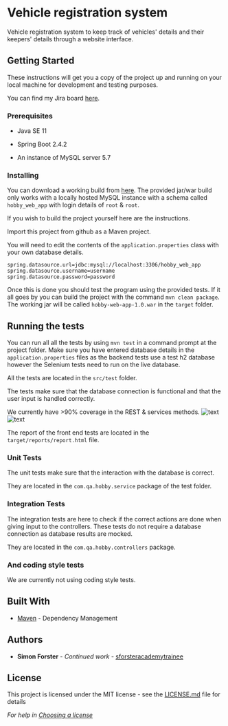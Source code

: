# Vehicle registration system

Vehicle registration system to keep track of vehicles' details and their keepers' details through a website interface.

## Getting Started

These instructions will get you a copy of the project up and running on your local machine for development and testing purposes.

You can find my Jira board [here](https://20novsimontest.atlassian.net/secure/RapidBoard.jspa?rapidView=6&projectKey=PRO2).

### Prerequisites

* Java SE 11

* Spring Boot 2.4.2

* An instance of MySQL server 5.7

### Installing

You can download a working build from [here](https://github.com/sforsteracademytrainee/hobby-web-app/releases/tag/1.0).
The provided jar/war build only works with a locally hosted MySQL instance with a schema called `hobby_web_app` with login details of `root` & `root`.

If you wish to build the project yourself here are the instructions.

Import this project from github as a Maven project.

You will need to edit the contents of the `application.properties` class with your own database details.

```
spring.datasource.url=jdbc:mysql://localhost:3306/hobby_web_app
spring.datasource.username=username
spring.datasource.password=password
```

Once this is done you should test the program using the provided tests. If it all goes by you can build the project with the command `mvn clean package`. The working jar will be called `hobby-web-app-1.0.war` in the `target` folder.

## Running the tests

You can run all all the tests by using `mvn test` in a command prompt at the project folder. Make sure you have entered database details in the `application.properties` files as the backend tests use a test h2 database however the Selenium tests need to run on the live database.

All the tests are located in the `src/test` folder.

The tests make sure that the database connection is functional and that the user input is handled correctly.

We currently have >90% coverage in the REST & services methods.
![text](https://i.imgur.com/TfHM8mJ.png)
![text](https://i.imgur.com/4hgxibt.png)

The report of the front end tests are located in the `target/reports/report.html` file.

### Unit Tests 

The unit tests make sure that the interaction with the database is correct.

They are located in the `com.qa.hobby.service` package of the test folder.

### Integration Tests 

The integration tests are here to check if the correct actions are done when giving input to the controllers. These tests do not require a database connection as database results are mocked.

They are located in the `com.qa.hobby.controllers` package.

### And coding style tests

We are currently not using coding style tests.

## Built With

* [Maven](https://maven.apache.org/) - Dependency Management


## Authors

* **Simon Forster** - *Continued work* - [sforsteracademytrainee](https://github.com/sforsteracademytrainee)

## License

This project is licensed under the MIT license - see the [LICENSE.md](LICENSE.md) file for details 

*For help in [Choosing a license](https://choosealicense.com/)*
